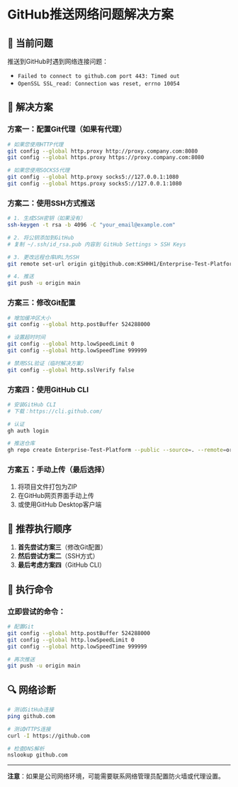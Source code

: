 # GitHub推送网络问题解决方案

## 🚨 当前问题

推送到GitHub时遇到网络连接问题：
- `Failed to connect to github.com port 443: Timed out`
- `OpenSSL SSL_read: Connection was reset, errno 10054`

## 🔧 解决方案

### 方案一：配置Git代理（如果有代理）

```bash
# 如果您使用HTTP代理
git config --global http.proxy http://proxy.company.com:8080
git config --global https.proxy https://proxy.company.com:8080

# 如果您使用SOCKS5代理
git config --global http.proxy socks5://127.0.0.1:1080
git config --global https.proxy socks5://127.0.0.1:1080
```

### 方案二：使用SSH方式推送

```bash
# 1. 生成SSH密钥（如果没有）
ssh-keygen -t rsa -b 4096 -C "your_email@example.com"

# 2. 将公钥添加到GitHub
# 复制 ~/.ssh/id_rsa.pub 内容到 GitHub Settings > SSH Keys

# 3. 更改远程仓库URL为SSH
git remote set-url origin git@github.com:KSHHH1/Enterprise-Test-Platform.git

# 4. 推送
git push -u origin main
```

### 方案三：修改Git配置

```bash
# 增加缓冲区大小
git config --global http.postBuffer 524288000

# 设置超时时间
git config --global http.lowSpeedLimit 0
git config --global http.lowSpeedTime 999999

# 禁用SSL验证（临时解决方案）
git config --global http.sslVerify false
```

### 方案四：使用GitHub CLI

```bash
# 安装GitHub CLI
# 下载：https://cli.github.com/

# 认证
gh auth login

# 推送仓库
gh repo create Enterprise-Test-Platform --public --source=. --remote=origin --push
```

### 方案五：手动上传（最后选择）

1. 将项目文件打包为ZIP
2. 在GitHub网页界面手动上传
3. 或使用GitHub Desktop客户端

## 🎯 推荐执行顺序

1. **首先尝试方案三**（修改Git配置）
2. **然后尝试方案二**（SSH方式）
3. **最后考虑方案四**（GitHub CLI）

## 📝 执行命令

### 立即尝试的命令：

```bash
# 配置Git
git config --global http.postBuffer 524288000
git config --global http.lowSpeedLimit 0
git config --global http.lowSpeedTime 999999

# 再次推送
git push -u origin main
```

## 🔍 网络诊断

```bash
# 测试GitHub连接
ping github.com

# 测试HTTPS连接
curl -I https://github.com

# 检查DNS解析
nslookup github.com
```

---

**注意**：如果是公司网络环境，可能需要联系网络管理员配置防火墙或代理设置。